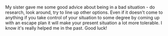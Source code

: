  My sister gave me some good advice about being in a bad situation - do research, look around, try to line up other options. Even if it doesn't come to anything if you take control of your situation to some degree by coming up with an escape plan it will make your present situation a lot more tolerable. I know it's really helped me in the past. Good luck! 
